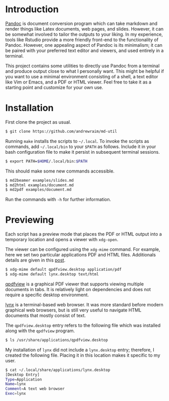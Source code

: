 # Introduction

[Pandoc](https://pandoc.org) is document conversion program which can take
markdown and render things like Latex documents, web pages, and slides.
However, it can be somewhat involved to tailor the outputs to your liking. In
my experience, tools like Rstudio provide a more friendly front-end to the
functionality of Pandoc. However, one appealing aspect of Pandoc is its
minimalism; it can be paired with your preferred text editor and viewers, and
used entirely in a terminal.

This project contains some utilities to directly use Pandoc from a terminal and
produce output close to what I personally want. This might be helpful if you
want to use a minimal environment consisting of a shell, a text editor like
Vim or Emacs, and a PDF or HTML viewer. Feel free to take it as a starting
point and customize for your own use.

# Installation

First clone the project as usual.

```bash
$ git clone https://github.com/andrewraim/md-util
```

Running `make` installs the scripts to `~/.local`. To invoke the scripts as
commands, add `~/.local/bin` to your `$PATH` as follows. Include it in your
bash configuration file to make it persist in subsequent terminal sessions.

```bash
$ export PATH=$HOME/.local/bin:$PATH
```

This should make some new commands accessible.

```bash
$ md2beamer examples/slides.md
$ md2html examples/document.md
$ md2pdf examples/document.md
```

Run the commands with `-h` for further information.

# Previewing

Each script has a preview mode that places the PDF or HTML output into a
temporary location and opens a viewer with `xdg-open`.

The viewer can be configured using the `xdg-mime` command. For example, here we
set two particular applications PDF and HTML files. Additionals details are
given in this [post](https://unix.stackexchange.com/a/59088).

```bash
$ xdg-mime default qpdfview.desktop application/pdf
$ xdg-mime default lynx.desktop text/html
```

[qpdfview](https://launchpad.net/qpdfview) is a graphical PDF viewer that
supports viewing multiple documents in tabs. It is relatively light on
dependencies and does not require a specific desktop environment.

[lynx](https://lynx.invisible-island.net) is a terminal-based web browser. It
was more standard before modern graphical web browsers, but is still very
useful to navigate HTML documents that mostly consist of text.

The `qpdfview.desktop` entry refers to the following file which was installed
along with the `qpdfview` program.

```bash
$ ls /usr/share/applications/qpdfview.desktop
```

My installation of `lynx` did not include a `lynx.desktop` entry; therefore, I
created the following file. Placing it in this location makes it specific to
my user.

```bash
$ cat ~/.local/share/applications/lynx.desktop
[Desktop Entry]
Type=Application
Name=lynx
Comment=A text web browser
Exec=lynx
```

